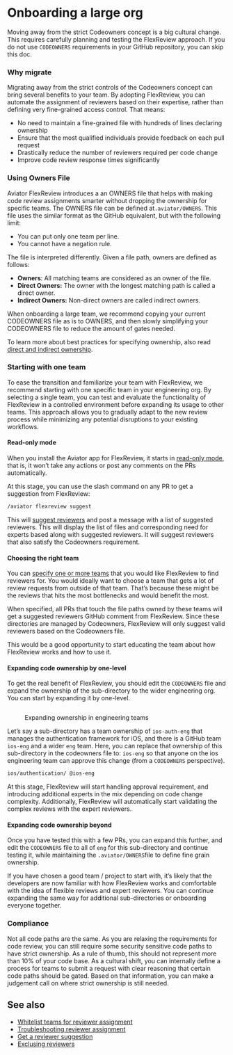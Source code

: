 # Onboarding a large org

Moving away from the strict Codeowners concept is a big cultural change. This requires carefully planning and testing the FlexReview approach. If you do not use `CODEOWNERS` requirements in your GitHub repository, you can skip this doc.

### Why migrate

Migrating away from the strict controls of the Codeowners concept can bring several benefits to your team. By adopting FlexReview, you can automate the assignment of reviewers based on their expertise, rather than defining very fine-grained access control. That means:

* No need to maintain a fine-grained file with hundreds of lines declaring ownership
* Ensure that the most qualified individuals provide feedback on each pull request
* Drastically reduce the number of reviewers required per code change
* Improve code review response times significantly

### Using Owners File

Aviator FlexReview introduces a an OWNERS file that helps with making code review assignments smarter without dropping the ownership for specific teams. The OWNERS file can be defined at`.aviator/OWNERS`. This file uses the similar format as the GitHub equivalent, but with the following limit:

* You can put only one team per line.
* You cannot have a negation rule.

The file is interpreted differently. Given a file path, owners are defined as follows:

* **Owners**: All matching teams are considered as an owner of the file.
* **Direct Owners:** The owner with the longest matching path is called a direct owner.
* **Indirect Owners:** Non-direct owners are called indirect owners.

When onboarding a large team, we recommend copying your current CODEOWNERS file as is to OWNERS, and then slowly simplifying your CODEOWNERS file to reduce the amount of gates needed.

To learn more about best practices for specifying ownership, also read [direct and indirect ownership](concepts/recursive-ownership.md).

### Starting with one team

To ease the transition and familiarize your team with FlexReview, we recommend starting with one specific team in your engineering org. By selecting a single team, you can test and evaluate the functionality of FlexReview in a controlled environment before expanding its usage to other teams. This approach allows you to gradually adapt to the new review process while minimizing any potential disruptions to your existing workflows.

#### Read-only mode

When you install the Aviator app for FlexReview, it starts in [read-only mode](concepts/read-only-mode.md), that is, it won’t take any actions or post any comments on the PRs automatically.

At this stage, you can use the slash command on any PR to get a suggestion from FlexReview:

```markdown
/aviator flexreview suggest
```

This will [suggest reviewers](how-to-guides/get-reviewer-suggestion.md) and post a message with a list of suggested reviewers. This will display the list of files and corresponding need for experts based along with suggested reviewers. It will suggest reviewers that also satisfy the Codeowners requirement.

#### Choosing the right team

You can [specify one or more teams](how-to-guides/whitelist-teams-for-reviewer-assignment.md) that you would like FlexReview to find reviewers for. You would ideally want to choose a team that gets a lot of review requests from outside of that team. That’s because these might be the reviews that hits the most bottlenecks and would benefit the most.

When specified, all PRs that touch the file paths owned by these teams will get a suggested reviewers GitHub comment from FlexReview. Since these directories are managed by Codeowners, FlexReview will only suggest valid reviewers based on the Codeowners file.

This would be a good opportunity to start educating the team about how FlexReview works and how to use it.&#x20;

#### Expanding code ownership by one-level

To get the real benefit of FlexReview, you should edit the `CODEOWNERS` file and expand the ownership of the sub-directory to the wider engineering org. You can start by expanding it by one-level.

<figure><img src="../.gitbook/assets/engineering-teams (2).png" alt=""><figcaption><p>Expanding ownership in engineering teams</p></figcaption></figure>

Let’s say a sub-directory has a team ownership of `ios-auth-eng` that manages the authentication framework for iOS, and there is a GitHub team `ios-eng` and a wider `eng` team. Here, you can replace that ownership of this sub-directory in the codeowners file to: `ios-eng` so that anyone on the ios engineering team can approve this change (from a `CODEOWNERS` perspective).

```markdown
ios/authentication/ @ios-eng
```

At this stage, FlexReview will start handling approval requirement, and introducing additional experts in the mix depending on code change complexity. Additionally, FlexReview will automatically start validating the complex reviews with the expert reviewers.

#### Expanding code ownership beyond

Once you have tested this with a few PRs, you can expand this further, and edit the `CODEOWNERS` file to all of `eng` for this sub-directory and continue testing it, while maintaining the `.aviator/OWNERS`file to define fine grain ownership.

If you have chosen a good team / project to start with, it’s likely that the developers are now familiar with how FlexReview works and comfortable with the idea of flexible reviews and expert reviewers. You can continue expanding the same way for additional sub-directories or onboarding everyone together.

### Compliance

Not all code paths are the same. As you are relaxing the requirements for code review, you can still require some security sensitive code paths to have strict ownership. As a rule of thumb, this should not represent more than 10% of your code base. As a cultural shift, you can internally define a process for teams to submit a request with clear reasoning that certain code paths should be gated. Based on that information, you can make a judgement call on where strict ownership is still needed.

## See also

* [Whitelist teams for reviewer assignment](how-to-guides/whitelist-teams-for-reviewer-assignment.md)
* [Troubleshooting reviewer assignment](how-to-guides/troubleshooting-reviewer-assignment.md)
* [Get a reviewer suggestion](how-to-guides/get-reviewer-suggestion.md)
* [Exclusing reviewers](how-to-guides/excluding-reviewers.md)

